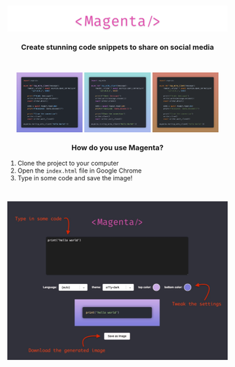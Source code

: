 <p align="center">
    <img src="images/logo.png">
</p>

<h3 align="center">Create stunning code snippets to share on social media</h3>
<br>

<p align="center">
  <img src="images/example-1.png" alt="Example 1" width="30%">
  <img src="images/example-2.png" alt="Example 2" width="30%">
  <img src="images/example-3.png" alt="Example 3" width="30%">
</p>

<h3 align="center">How do you use Magenta?</h3>

1. Clone the project to your computer
2. Open the `index.html` file in Google Chrome
3. Type in some code and save the image!

<br>

<p align="center">
    <img src="images/example-usage.jpg">
</p>